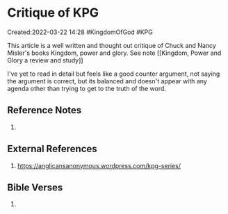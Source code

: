 # Critique of KPG
Created:2022-03-22 14:28
#KingdomOfGod #KPG

This article is a well written and thought out critique of Chuck and Nancy Misler's books Kingdom, power and glory.  See note [[Kingdom, Power and Glory a review and study]]

I've yet to read in detail but feels like a good counter argument, not saying the argument is correct, but its balanced and doesn't appear with any agenda other than trying to get to the truth of the word.  


## Reference Notes
1.

## External References
1. https://anglicansanonymous.wordpress.com/kpg-series/

## Bible Verses
1.


